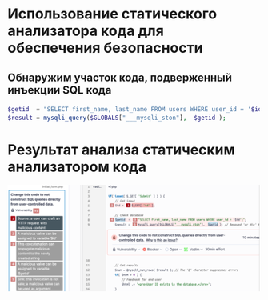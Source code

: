 # Использование статического анализатора кода для обеспечения безопасности

## Обнаружим участок кода, подверженный инъекции SQL кода
```php
$getid  = "SELECT first_name, last_name FROM users WHERE user_id = '$id';";
$result = mysqli_query($GLOBALS["___mysqli_ston"],  $getid );
```
# Результат анализа статическим анализатором кода
![image](https://github.com/halissha/rbpzos4_static/blob/main/img.png)
